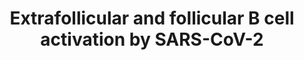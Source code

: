 ---
annotations:
- id: CL:0000235
  parent: native cell
  type: Cell Type Ontology
  value: macrophage
- id: CL:0000980
  parent: native cell
  type: Cell Type Ontology
  value: plasmablast
- id: DOID:2945
  parent: disease by infectious agent
  type: Disease Ontology
  value: severe acute respiratory syndrome
- id: PW:0000003
  parent: signaling pathway
  type: Pathway Ontology
  value: signaling pathway
- id: PW:0000013
  parent: disease pathway
  type: Pathway Ontology
  value: disease pathway
- id: CL:0000451
  parent: native cell
  type: Cell Type Ontology
  value: dendritic cell
- id: PW:0000822
  parent: signaling pathway
  type: Pathway Ontology
  value: B cell receptor signaling pathway
- id: CL:0000787
  parent: native cell
  type: Cell Type Ontology
  value: memory B cell
- id: DOID:0080600
  parent: disease by infectious agent
  type: Disease Ontology
  value: COVID-19
- id: CL:0000843
  parent: native cell
  type: Cell Type Ontology
  value: follicular B cell
- id: CL:0000084
  parent: native cell
  type: Cell Type Ontology
  value: T cell
authors:
- Nuraytalih
- AlexanderPico
- Egonw
- NhungP
- Jfigueirahasbun
- Eweitz
citedin:
- link: PMC12034122
  title: Characterization and comparative profiling of piRNAs in serum biopsies of
    pediatric Wilms tumor patients (2025)
- link: PMC12198134
  title: Investigation of the relationship between chronic hepatitis B and tuberculosis
    using bioinformatics and systems biology approaches (2025)
- link: PMC12230134
  title: Central nervous system and systemic inflammatory networks associated with
    acute neurological outcomes in COVID-19 (2025)
- link: PMC11951896
  title: 'Dynamic Gene Attention Focus (DyGAF): Enhancing Biomarker Identification
    Through Dual-Model Attention Networks'
communities:
- COVID19
description: 'The pathway model depicts the initial B cell activation inside the lymph
  node and the following activation routes to differentiate to either plasmablast
  cells following the extrafollicular pathway or memory B cells through the follicular
  pathway. Detailed pathway description and its application for data visualization
  can be found in this preprint doi: https://doi.org/10.1101/2022.12.19.521064   '
last-edited: 2024-03-17
ndex: null
organisms:
- Homo sapiens
redirect_from:
- /index.php/Pathway:WP5218
- /instance/WP5218
- /instance/WP5218_r129276
revision: r129276
schema-jsonld:
- '@context': https://schema.org/
  '@id': https://wikipathways.github.io/pathways/WP5218.html
  '@type': Dataset
  creator:
    '@type': Organization
    name: WikiPathways
  description: 'The pathway model depicts the initial B cell activation inside the
    lymph node and the following activation routes to differentiate to either plasmablast
    cells following the extrafollicular pathway or memory B cells through the follicular
    pathway. Detailed pathway description and its application for data visualization
    can be found in this preprint doi: https://doi.org/10.1101/2022.12.19.521064   '
  keywords:
  - AID
  - APRIL
  - BACH2
  - BAFF
  - BCL6
  - BCR
  - BLNK
  - BTLA
  - Blimp1
  - CCL19
  - CCL21
  - CCR7
  - CD11c
  - CD18
  - CD19
  - CD1d
  - CD21
  - CD22
  - CD35
  - CD40
  - CD40L
  - CD69
  - CD79A
  - CD80
  - CD82
  - CR1
  - CRP
  - CXCL12
  - CXCL13
  - CXCR4
  - CXCR5
  - Compl. C3
  - Compl. C4-A
  - EBI2
  - EBI3
  - ETS1
  - FOXO1
  - FcRL5
  - HSPA8
  - ICOS
  - ICOSL
  - IFIT2
  - IFITM1
  - IFN-α
  - IFN-γ
  - IFNG-AS1
  - IGHV4-34
  - IL-10
  - IL-2
  - IL-21
  - IL-4
  - IL-6
  - IL12
  - 'IL6 '
  - IRF4
  - IRF8
  - ISG15
  - IgG
  - IgM
  - MFGE8
  - MS4A1
  - N
  - NEAT1
  - PAX5
  - PD1
  - PRDM1
  - PTCRA
  - PTPRC
  - S
  - SAP
  - SELL
  - SLAMF7
  - STAT5A
  - SYK
  - TBET
  - TBX21
  - TLR4
  - TLR7
  - TMSB10
  - TNF-α
  - XBP1
  - ZEB2
  - c-Maf
  - α-GalCer
  license: CC0
  name: Extrafollicular and follicular B cell activation by SARS-CoV-2
seo: CreativeWork
title: Extrafollicular and follicular B cell activation by SARS-CoV-2
wpid: WP5218
---